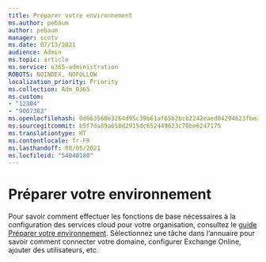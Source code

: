 ```yaml
---
title: Préparer votre environnement
ms.author: pebaum
author: pebaum
manager: scotv
ms.date: 07/13/2021
audience: Admin
ms.topic: article
ms.service: o365-administration
ROBOTS: NOINDEX, NOFOLLOW
localization_priority: Priority
ms.collection: Adm_O365
ms.custom:
- "12304"
- "9007382"
ms.openlocfilehash: 0d063560e3264d95c39b61af65b2bcb2242eaed04294623fbeac4562c25b1c1a
ms.sourcegitcommit: b5f7da89a650d2915dc652449623c78be6247175
ms.translationtype: HT
ms.contentlocale: fr-FR
ms.lasthandoff: 08/05/2021
ms.locfileid: "54040180"
---
```

# <a name="prepare-your-environment"></a>Préparer votre environnement

Pour savoir comment effectuer les fonctions de base nécessaires à la configuration des services cloud pour votre organisation, consultez le [guide Préparer votre environnement](https://admin.microsoft.com/adminportal/home#/modernonboarding/prepareyourenvironment). Sélectionnez une tâche dans l’annuaire pour savoir comment connecter votre domaine, configurer Exchange Online, ajouter des utilisateurs, etc.     